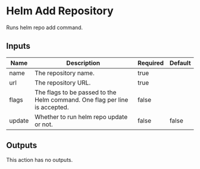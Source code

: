 # Helm Add Repository

Runs helm repo add command.

## Inputs

| Name | Description | Required | Default |
| --- | --- | --- | --- |
| name | The repository name. | true |  |
| url | The repository URL. | true |  |
| flags | The flags to be passed to the Helm command. One flag per line is accepted.  | false |  |
| update | Whether to run helm repo update or not. | false | false |

## Outputs

This action has no outputs.
